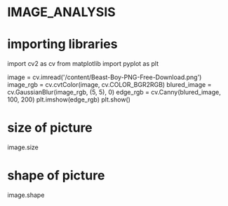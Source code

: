 # IMAGE_ANALYSIS
# importing libraries
import cv2 as cv
from matplotlib import pyplot as plt

image = cv.imread('/content/Beast-Boy-PNG-Free-Download.png')
image_rgb = cv.cvtColor(image, cv.COLOR_BGR2RGB)
blured_image = cv.GaussianBlur(image_rgb, (5, 5), 0)
edge_rgb = cv.Canny(blured_image, 100, 200)
plt.imshow(edge_rgb)
plt.show()
# size of picture
image.size
# shape of picture
image.shape
